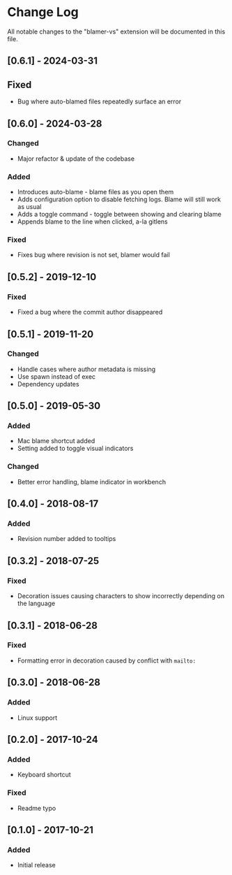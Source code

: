 # Change Log

All notable changes to the "blamer-vs" extension will be documented in this file.

## [0.6.1] - 2024-03-31

## Fixed

-   Bug where auto-blamed files repeatedly surface an error

## [0.6.0] - 2024-03-28

### Changed

-   Major refactor & update of the codebase

### Added

-   Introduces auto-blame - blame files as you open them
-   Adds configuration option to disable fetching logs. Blame will still work as usual
-   Adds a toggle command - toggle between showing and clearing blame
-   Appends blame to the line when clicked, a-la gitlens

### Fixed

-   Fixes bug where revision is not set, blamer would fail

## [0.5.2] - 2019-12-10

### Fixed

-   Fixed a bug where the commit author disappeared

## [0.5.1] - 2019-11-20

### Changed

-   Handle cases where author metadata is missing
-   Use spawn instead of exec
-   Dependency updates

## [0.5.0] - 2019-05-30

### Added

-   Mac blame shortcut added
-   Setting added to toggle visual indicators

### Changed

-   Better error handling, blame indicator in workbench

## [0.4.0] - 2018-08-17

### Added

-   Revision number added to tooltips

## [0.3.2] - 2018-07-25

### Fixed

-   Decoration issues causing characters to show incorrectly depending on the language

## [0.3.1] - 2018-06-28

### Fixed

-   Formatting error in decoration caused by conflict with `mailto:`

## [0.3.0] - 2018-06-28

### Added

-   Linux support

## [0.2.0] - 2017-10-24

### Added

-   Keyboard shortcut

### Fixed

-   Readme typo

## [0.1.0] - 2017-10-21

### Added

-   Initial release
